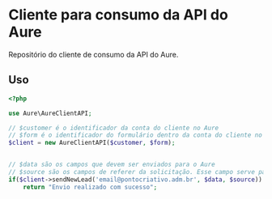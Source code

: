 # Cliente para consumo da API do Aure

Repositório do cliente de consumo da API do Aure.

## Uso

```php
<?php

use Aure\AureClientAPI;

// $customer é o identificador da conta do cliente no Aure
// $form é o identificador do formulário dentro da conta do cliente no Aure 
$client = new AureClientAPI($customer, $form);


// $data são os campos que devem ser enviados para o Aure
// $source são os campos de referer da solicitação. Esse campo serve para contabilização dos UTMs
if($client->sendNewLead('email@pontocriativo.adm.br', $data, $source))
    return "Envio realizado com sucesso";
```